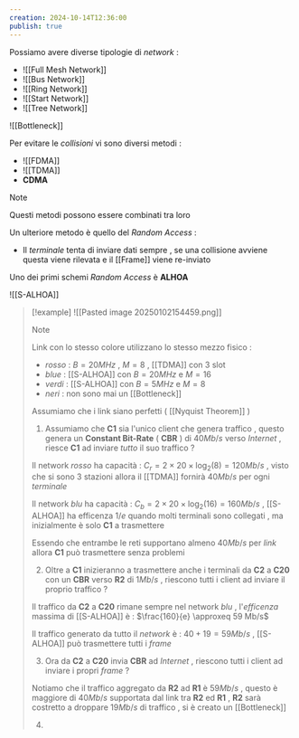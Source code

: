 ```yaml
---
creation: 2024-10-14T12:36:00
publish: true
---
```

Possiamo avere diverse tipologie di *network* :
+ ![[Full Mesh Network]]
+ ![[Bus Network]]
+ ![[Ring Network]]
+ ![[Start Network]]
+ ![[Tree Network]]

![[Bottleneck]]

Per evitare le *collisioni* vi sono diversi metodi : 
+ ![[FDMA]]
+ ![[TDMA]]
+ **CDMA**

>[!note] 
>Questi metodi possono essere combinati tra loro

Un ulteriore metodo è quello del *Random Access* : 
+ Il *terminale* tenta di inviare dati sempre , se una collisione avviene questa viene rilevata e il [[Frame]] viene re-inviato

Uno dei primi schemi *Random Access* è **ALHOA**

![[S-ALHOA]]

>[!example]
>![[Pasted image 20250102154459.png]]
>
>>[!note] 
>>Link con lo stesso colore utilizzano lo stesso mezzo fisico :
>>+ *rosso* : $B=20MHz$ , $M=8$ , [[TDMA]] con $3$ slot
>>+ *blue* : [[S-ALHOA]] con $B=20MHz$ e $M=16$
>>+ *verdi* : [[S-ALHOA]] con $B=5MHz$ e $M=8$
>>+ *neri* : non sono mai un [[Bottleneck]] 
>>
>>Assumiamo che i link siano perfetti ( [[Nyquist Theorem]] )
>
>1. Assumiamo che **C1** sia l'unico client che genera traffico , questo genera un **Constant Bit-Rate** ( **CBR** ) di $40Mb/s$ verso *Internet* , riesce **C1** ad inviare *tutto* il suo traffico ?
>
>Il network *rosso* ha capacità : $C_r = 2 \times 20 \times \log_2(8) = 120 Mb/s$ , visto che si sono $3$ stazioni allora il [[TDMA]] fornirà $40Mb/s$ per ogni *terminale*
>
>Il network *blu* ha capacità : $C_b = 2 \times 20 \times \log_2(16) = 160 Mb/s$ , [[S-ALHOA]] ha efficenza $1/e$ quando molti terminali sono collegati , ma inizialmente è solo **C1** a trasmettere
>
>Essendo che entrambe le reti supportano almeno $40Mb/s$ per *link* allora **C1** può trasmettere senza problemi
>
>2. Oltre a **C1** inizieranno a trasmettere anche i terminali da **C2** a **C20** con un **CBR** verso **R2** di $1Mb/s$ , riescono tutti i client ad inviare il proprio traffico ?
>
>Il traffico da **C2** a **C20** rimane sempre nel network *blu* , l'*efficenza* massima di [[S-ALHOA]] è : $\frac{160}{e} \approxeq 59 Mb/s$ 
>
>Il traffico generato da tutto il *network* è : $40 + 19 = 59Mb/s$ , [[S-ALHOA]] può trasmettere tutti i *frame*
>
>3. Ora da **C2** a **C20** invia **CBR** ad *Internet* , riescono tutti i client ad inviare i propri *frame* ?
>
>Notiamo che il traffico aggregato da **R2** ad **R1** è $59Mb/s$ , questo è maggiore di $40Mb/s$ supportata dal link tra **R2** ed **R1** , **R2** sarà costretto a droppare $19Mb/s$ di traffico , si è creato un [[Bottleneck]]
>
>4. 
>

